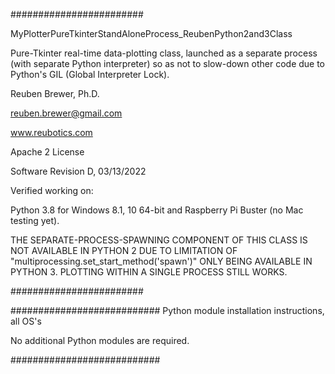 ########################  

MyPlotterPureTkinterStandAloneProcess_ReubenPython2and3Class

Pure-Tkinter real-time data-plotting class, launched as a separate process (with separate Python interpreter) so as not to slow-down other code due to Python's GIL (Global Interpreter Lock). 

Reuben Brewer, Ph.D.

reuben.brewer@gmail.com

www.reubotics.com

Apache 2 License

Software Revision D, 03/13/2022

Verified working on: 

Python 3.8 for Windows 8.1, 10 64-bit and Raspberry Pi Buster (no Mac testing yet).

THE SEPARATE-PROCESS-SPAWNING COMPONENT OF THIS CLASS IS NOT AVAILABLE IN PYTHON 2 DUE TO LIMITATION OF
"multiprocessing.set_start_method('spawn')" ONLY BEING AVAILABLE IN PYTHON 3. PLOTTING WITHIN A SINGLE PROCESS STILL WORKS.

########################  

########################### Python module installation instructions, all OS's

No additional Python modules are required.

###########################
